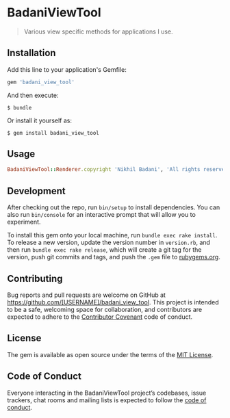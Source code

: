 # BadaniViewTool

 >  Various view  specific methods for  applications I use.

## Installation

Add this line to your application's Gemfile:

```ruby
gem 'badani_view_tool'
```

And then execute:

    $ bundle

Or install it yourself as:

    $ gem install badani_view_tool

## Usage
```ruby
BadaniViewTool::Renderer.copyright 'Nikhil Badani', 'All rights reserved'
```
## Development

After checking out the repo, run `bin/setup` to install dependencies. You can also run `bin/console` for an interactive prompt that will allow you to experiment.

To install this gem onto your local machine, run `bundle exec rake install`. To release a new version, update the version number in `version.rb`, and then run `bundle exec rake release`, which will create a git tag for the version, push git commits and tags, and push the `.gem` file to [rubygems.org](https://rubygems.org).

## Contributing

Bug reports and pull requests are welcome on GitHub at https://github.com/[USERNAME]/badani_view_tool. This project is intended to be a safe, welcoming space for collaboration, and contributors are expected to adhere to the [Contributor Covenant](http://contributor-covenant.org) code of conduct.

## License

The gem is available as open source under the terms of the [MIT License](https://opensource.org/licenses/MIT).

## Code of Conduct

Everyone interacting in the BadaniViewTool project’s codebases, issue trackers, chat rooms and mailing lists is expected to follow the [code of conduct](https://github.com/[USERNAME]/badani_view_tool/blob/master/CODE_OF_CONDUCT.md).
